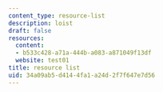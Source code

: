 ```yaml
---
content_type: resource-list
description: loist
draft: false
resources:
  content:
  - b533c428-a71a-444b-a083-a871049f13df
  website: test01
title: resource list
uid: 34a09ab5-d414-4fa1-a24d-2f7f647e7d56
---
```

